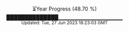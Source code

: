 <p align="center">
⏳Year Progress (48.70 %) <br>
██████████████▁▁▁▁▁▁▁▁▁▁▁▁▁▁▁▁ <br>
<sub>Updated: Tue, 27 Jun 2023 18:23:03 GMT</sub>
</p>

